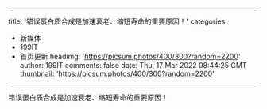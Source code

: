 
---
title: '错误蛋白质合成是加速衰老、缩短寿命的重要原因！'
categories: 
 - 新媒体
 - 199IT
 - 首页更新
headimg: 'https://picsum.photos/400/300?random=2200'
author: 199IT
comments: false
date: Thu, 17 Mar 2022 08:44:25 GMT
thumbnail: 'https://picsum.photos/400/300?random=2200'
---

<div>   
错误蛋白质合成是加速衰老、缩短寿命的重要原因！  
</div>
            